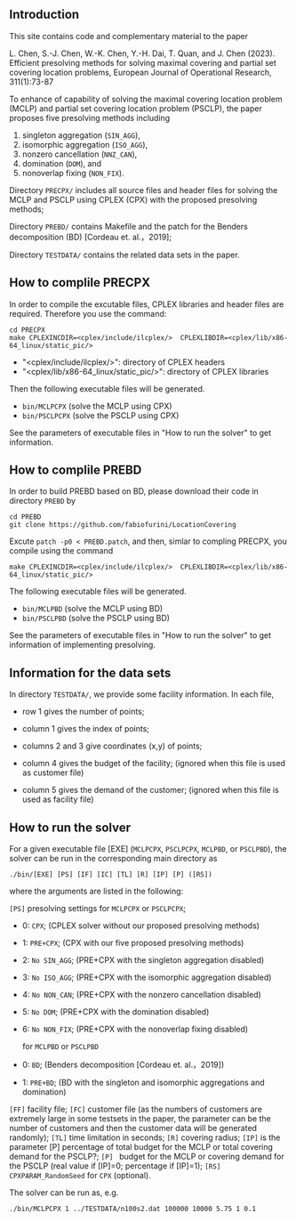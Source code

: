 ## Introduction
This site contains code and complementary material to the paper

L. Chen, S.-J. Chen, W.-K. Chen, Y.-H. Dai, T. Quan, and J. Chen (2023). 
Efficient presolving methods for solving maximal covering and partial set covering location problems, European Journal of Operational Research, 311(1):73-87

To enhance of capability of solving the maximal covering location problem (MCLP) and 
partial set covering location problem (PSCLP), the paper proposes five presolving methods including

1. singleton aggregation (`SIN_AGG`), 
2. isomorphic aggregation (`ISO_AGG`),
3. nonzero cancellation (`NNZ_CAN`),
4. domination (`DOM`), and
5. nonoverlap fixing (`NON_FIX`).

Directory `PRECPX/` includes all source files and header files for solving the MCLP and PSCLP
using CPLEX (CPX) with the proposed presolving methods;

Directory `PREBD/` contains Makefile and the patch for the Benders decomposition (BD) [Cordeau et. al.，2019];

Directory `TESTDATA/` contains the related data sets in the paper.

## How to complile PRECPX

In order to compile the excutable files, CPLEX libraries and header files are required. 
Therefore you use the command:
```
cd PRECPX
make CPLEXINCDIR=<cplex/include/ilcplex/>  CPLEXLIBDIR=<cplex/lib/x86-64_linux/static_pic/> 
```
- "<cplex/include/ilcplex/>": directory of CPLEX headers
- "<cplex/lib/x86-64_linux/static_pic/>": directory of CPLEX libraries

Then the following executable files will be generated.

- `bin/MCLPCPX`   (solve the MCLP using CPX)
- `bin/PSCLPCPX`  (solve the PSCLP using CPX)

See the parameters of executable files in "How to run the solver" to get information.

## How to complile PREBD
In order to build PREBD based on BD, please download their code in directory `PREBD` by 
```
cd PREBD
git clone https://github.com/fabiofurini/LocationCovering
```
Excute `patch -p0 < PREBD.patch`, and then, simlar to compling PRECPX, you compile using the command
```
make CPLEXINCDIR=<cplex/include/ilcplex/>  CPLEXLIBDIR=<cplex/lib/x86-64_linux/static_pic/> 
```

The following executable files will be generated.

- `bin/MCLPBD`     (solve the MCLP using BD)
- `bin/PSCLPBD`    (solve the PSCLP using BD)

See the parameters of executable files in "How to run the solver" to get information of implementing presolving.

## Information for the data sets
In directory `TESTDATA/`, we provide some facility information. In each file, 

- row 1 gives the number of points; 

- column 1 gives the index of points; 

- columns 2 and 3 give coordinates (x,y) of points;

- column 4 gives the budget of the facility; (ignored when this file is used as customer file)

- column 5 gives the demand of the customer; (ignored when this file is used as facility file)

## How to run the solver
For a given executable file [EXE] (`MCLPCPX`, `PSCLPCPX`, `MCLPBD`, or `PSCLPBD`), the solver can be run
in the corresponding main directory as

  ```
  ./bin/[EXE] [PS] [IF] [IC] [TL] [R] [IP] [P] ([RS])
  ```

where the arguments are listed in the following:

`[PS]` presolving settings for `MCLPCPX` or `PSCLPCPX`; 
- 0: `CPX`;             (CPLEX solver without our proposed presolving methods) 
- 1: `PRE+CPX`;         (CPX with our five proposed presolving methods)
- 2: `No SIN_AGG`;      (PRE+CPX with the singleton aggregation disabled)
- 3: `No ISO_AGG`;      (PRE+CPX with the isomorphic aggregation disabled)
- 4: `No NON_CAN`;      (PRE+CPX with the nonzero cancellation disabled)
- 5: `No DOM`;          (PRE+CPX with the domination disabled)
- 6: `No NON_FIX`;      (PRE+CPX with the nonoverlap fixing disabled)

  for `MCLPBD` or `PSCLPBD`
- 0: `BD`;              (Benders decomposition [Cordeau et. al.，2019])
- 1: `PRE+BD`;          (BD with the singleton and isomorphic aggregations and domination)

`[FF]` facility file; 
`[FC]` customer file (as the numbers of customers are extremely large in some testsets in the paper, 
      the parameter can be the number of customers and then the customer data will be generated randomly);
`[TL]` time limitation in seconds;
`[R]`  covering radius;
`[IP]` is the parameter [P] percentage of total budget for the MCLP or total covering demand for the PSCLP?;
`[P] ` budget for the MCLP or covering demand for the PSCLP (real value if [IP]=0; percentage if [IP]=1);
`[RS]` `CPXPARAM_RandomSeed` for `CPX` (optional).

The solver can be run as, e.g. 
 ```
 ./bin/MCLPCPX 1 ../TESTDATA/n100s2.dat 100000 10000 5.75 1 0.1
 ```

